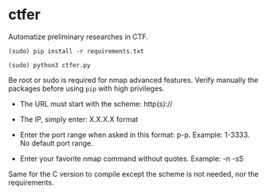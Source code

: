 # ctfer
Automatize preliminary researches in CTF.

`(sudo) pip install -r requirements.txt`

`(sudo) python3 ctfer.py`

Be root or sudo is required for nmap advanced features. Verify manually the packages before using `pip` with high privileges.

- The URL must start with the scheme: http(s)://

- The IP, simply enter: X.X.X.X format

- Enter the port range when asked in this format: p-p. Example: 1-3333. No default port range.

- Enter your favorite nmap command without quotes. Example: -n -sS

Same for the C version to compile except the scheme is not needed, nor the requirements.
